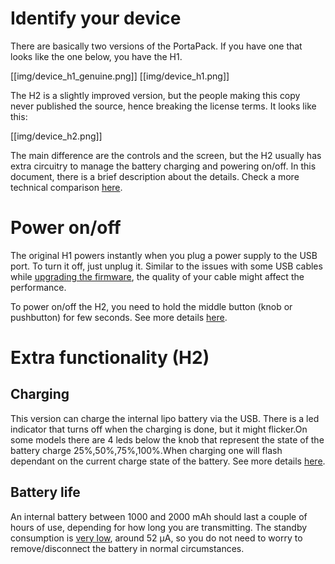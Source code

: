 # Identify your device

There are basically two versions of the PortaPack. If you have one that looks like the one below, you have the H1.

[[img/device_h1_genuine.png]] [[img/device_h1.png]]

The H2 is a slightly improved version, but the people making this copy never published the source, hence breaking the license terms. It looks like this:

[[img/device_h2.png]]

The main difference are the controls and the screen, but the H2 usually has extra circuitry to manage the battery charging and powering on/off. In this document, there is a brief description about the details. Check a more technical comparison [here](Differences-Between-H1-and-H2-models).

# Power on/off
The original H1 powers instantly when you plug a power supply to the USB port. To turn it off, just unplug it. Similar to the issues with some USB cables while [upgrading the firmware](Update-firmware), the quality of your cable might affect the performance. 

To power on/off the H2, you need to hold the middle button (knob or pushbutton) for few seconds. See more details [here](https://github.com/eried/portapack-mayhem/wiki/Powering-the-PortaPack).

# Extra functionality (H2)
## Charging
This version can charge the internal lipo battery via the USB. There is a led indicator that turns off when the charging is done, but it might flicker.On some models there are 4 leds below the knob that represent the state of the battery charge 25%,50%,75%,100%.When charging one will flash dependant on the current charge state of the battery. See more details [here](https://github.com/eried/portapack-mayhem/wiki/Powering-the-PortaPack). 

## Battery life
An internal battery between 1000 and 2000 mAh should last a couple of hours of use, depending for how long you are transmitting. The standby consumption is [very low](https://github.com/eried/Research/blob/master/HackRF/PortaPack/h2_standby_consumption.jpg), around 52 µA, so you do not need to worry to remove/disconnect the battery in normal circumstances.
